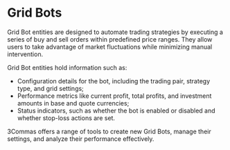 # Grid Bots

Grid Bot entities are designed to automate trading strategies by executing a series of buy and sell orders within predefined price ranges. They allow users to take advantage of market fluctuations while minimizing manual intervention.

Grid Bot entities hold information such as:
    
  * Configuration details for the bot, including the trading pair, strategy type, and grid settings;
  * Performance metrics like current profit, total profits, and investment amounts in base and quote currencies;
 * Status indicators, such as whether the bot is enabled or disabled and whether stop-loss actions are set.

 3Commas offers a range of tools to create new Grid Bots, manage their settings, and analyze their performance effectively.


    


    


    
